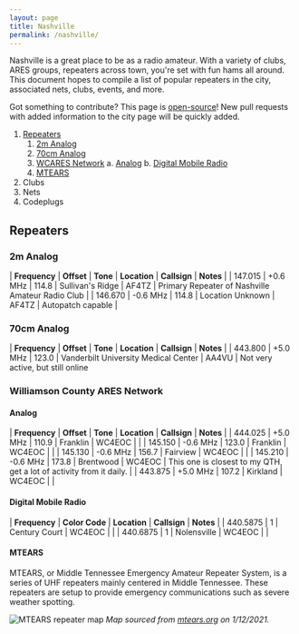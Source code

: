 ```yaml
---
layout: page
title: Nashville
permalink: /nashville/
---
```


Nashville is a great place to be as a radio amateur. With a variety of clubs, ARES groups, repeaters across town, you're set with fun hams all around. This document hopes to compile a list of popular repeaters in the city, associated nets, clubs, events, and more. 

Got something to contribute? This page is [open-source](https://github.com/KO4JZT/radio-jekyll/blob/master/nashville.md)! New pull requests with added information to the city page will be quickly added.

1. [Repeaters](#repeaters)
    1. [2m Analog](#2m-analog)
    2. [70cm Analog](#70cm-analog)
    3. [WCARES Network](#Williamson-County-ARES-Network)
        a. [Analog](#analog)
        b. [Digital Mobile Radio](#dmr)
    4. [MTEARS](#MTEARS)
2. Clubs
3. Nets
4. Codeplugs

## Repeaters

### 2m Analog

| **Frequency** | **Offset** | **Tone** | **Location** | **Callsign** | **Notes** |
| 147.015 | +0.6 MHz | 114.8 | Sullivan's Ridge | AF4TZ | Primary Repeater of Nashville Amateur Radio Club |
| 146.670 | -0.6 MHz | 114.8 | Location Unknown | AF4TZ | Autopatch capable |

### 70cm Analog

| **Frequency** | **Offset** | **Tone** | **Location** | **Callsign** | **Notes** |
| 443.800 | +5.0 MHz | 123.0 | Vanderbilt University Medical Center | AA4VU | Not very active, but still online

### Williamson County ARES Network

#### Analog

| **Frequency** | **Offset** | **Tone** | **Location** | **Callsign** | **Notes** |
| 444.025 | +5.0 MHz | 110.9 | Franklin | WC4EOC | |
| 145.150 | -0.6 MHz | 123.0 | Franklin | WC4EOC | |
| 145.130 | -0.6 MHz | 156.7 | Fairview | WC4EOC | |
| 145.210 | -0.6 MHz | 173.8 | Brentwood | WC4EOC | This one is closest to my QTH, get a lot of activity from it daily. |
| 443.875 | +5.0 MHz | 107.2 | Kirkland | WC4EOC | |

#### Digital Mobile Radio

| **Frequency** | **Color Code** | **Location** | **Callsign** | **Notes** |
| 440.5875 | 1 | Century Court | WC4EOC | |
| 440.6875 | 1 | Nolensville | WC4EOC | |

#### MTEARS

MTEARS, or Middle Tennessee Emergency Amateur Repeater System, is a series of UHF repeaters mainly centered in Middle Tennessee. These repeaters are setup to provide emergency communications such as severe weather spotting.

![MTEARS repeater map](http://mtears.org/images/MTEARS/MTEARS-3-16-18-Big.png)
*Map sourced from [mtears.org](mtears.org) on 1/12/2021.*